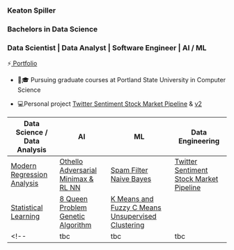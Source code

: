 ### Keaton Spiller
### Bachelors in Data Science
### Data Scientist | Data Analyst | Software Engineer | AI / ML

⚡<a href="https://keatonspiller.github.io/Portfolio/"> Portfolio</a>

<ul>
  <li>📖🎓 Pursuing graduate courses at Portland State University in Computer Science </li><p>
  
  <li>💻Personal project <a href='https://github.com/KeatonSpiller/Twitter_Data_Engineering'>Twitter Sentiment Stock Market Pipeline</a>
&
<a href='https://github.com/KeatonSpiller/Social_Media_Pipeline'>v2</a>
  </li><p>
</ul>

| Data Science / Data Analysis | AI | ML | Data Engineering |
| ------------- | ------------- | ------------- | ------------- |
| <a href="https://github.com/KeatonSpiller/Modern-Regression-Analysis"> Modern Regression Analysis</a>  | <a href="https://github.com/KeatonSpiller/Othello"> Othello Adversarial Minimax & RL NN </a>  |<a href="https://github.com/KeatonSpiller/Spam-Filter"> Spam Filter Naive Bayes </a>  | <a href="https://github.com/KeatonSpiller/Social_Media_Pipeline"> Twitter Sentiment Stock Market Pipeline </a>|
| <a href="https://github.com/KeatonSpiller/Statistical-Learning"> Statistical Learning </a> | <a href="https://github.com/KeatonSpiller/8-Queen-Problem"> 8 Queen Problem Genetic Algorithm </a>  | <a href="https://github.com/KeatonSpiller/K-Means-and-Fuzzy-C-Means-Clustering"> K Means and Fuzzy C Means Unsupervised Clustering </a>| |
<!-- |  tbc  |  tbc  |  tbc  | tbc  |-->
 


 
<!--
- 🔭 I’m currently working on ...
- 🌱 I’m currently learning ...
- 👯 I’m looking to collaborate on ...
- 🤔 I’m looking for help with ...
- 💬 Ask me about ...
- 📫 How to reach me: ...
- 😄 Pronouns: ...
- ⚡ Fun fact: ...
-->
